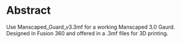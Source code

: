 # Abstract
Use Manscaped_Guard_v3.3mf for a working Manscaped 3.0 Gaurd. Designed in Fusion 360 and offered in a .3mf files for 3D printing.

